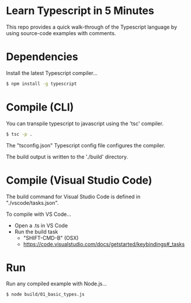 # Learn Typescript in 5 Minutes

This repo provides a quick walk-through of the Typescript language by using source-code examples with comments.

# Dependencies

Install the latest Typescript compiler...

```bash
$ npm install -g typescript
```

# Compile (CLI)

You can transpile typescript to javascript using the 'tsc' compiler.

```bash
$ tsc -p .
```

The "tsconfig.json" Typescript config file configures the compiler.

The build output is written to the './build' directory.

# Compile (Visual Studio Code)

The build command for Visual Studio Code is defined in "./vscode/tasks.json".

To compile with VS Code...

* Open a .ts in VS Code
* Run the build task
  * "SHIFT-CMD-B" (OSX)
  * https://code.visualstudio.com/docs/getstarted/keybindings#_tasks

# Run

Run any compiled example with Node.js...

```bash
$ node build/01_basic_types.js
```
